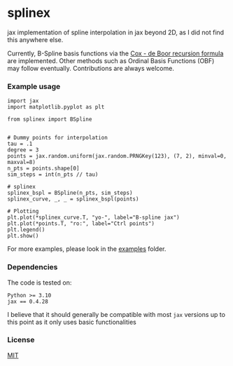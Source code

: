 # splinex

jax implementation of spline interpolation in jax beyond 2D, as I did not find this anywhere else.

Currently, B-Spline basis functions via the [Cox - de Boor recursion formula](https://en.wikipedia.org/wiki/De_Boor%27s_algorithm) are implemented.
Other methods such as Ordinal Basis Functions (OBF) may follow eventually. Contributions are always welcome.

### Example usage
```
import jax
import matplotlib.pyplot as plt

from splinex import BSpline


# Dummy points for interpolation
tau = .1
degree = 3
points = jax.random.uniform(jax.random.PRNGKey(123), (7, 2), minval=0, maxval=8)
n_pts = points.shape[0]
sim_steps = int(n_pts // tau)

# splinex
splinex_bspl = BSpline(n_pts, sim_steps)
splinex_curve, _, _ = splinex_bspl(points)

# Plotting
plt.plot(*splinex_curve.T, "yo-", label="B-spline jax")
plt.plot(*points.T, "ro:", label="Ctrl points")
plt.legend()
plt.show()
```

For more examples, please look in the [examples](examples) folder.

### Dependencies
The code is tested on:
```
Python >= 3.10
jax == 0.4.28
```
I believe that it should generally be compatible with most `jax` versions up to this point as it only uses basic functionalities

### License
[MIT](LICENSE)
